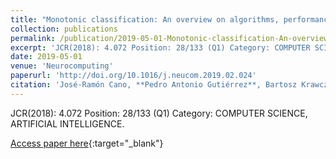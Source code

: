 ```yaml
---
title: "Monotonic classification: An overview on algorithms, performance measures and data sets"
collection: publications
permalink: /publication/2019-05-01-Monotonic-classification-An-overview-on-algorithms-performance-measures-and-data-sets
excerpt: 'JCR(2018): 4.072 Position: 28/133 (Q1) Category: COMPUTER SCIENCE, ARTIFICIAL INTELLIGENCE.'
date: 2019-05-01
venue: 'Neurocomputing'
paperurl: 'http://doi.org/10.1016/j.neucom.2019.02.024'
citation: 'José-Ramón Cano, **Pedro Antonio Gutiérrez**, Bartosz Krawczyk, Michal Wozniak, Salvador García, &quot;Monotonic classification: An overview on algorithms, performance measures and data sets.&quot; Neurocomputing, Vol. 341, 2019, pp.168-182.'
---
```

JCR(2018): 4.072 Position: 28/133 (Q1) Category: COMPUTER SCIENCE, ARTIFICIAL INTELLIGENCE.

[Access paper here](http://doi.org/10.1016/j.neucom.2019.02.024){:target="_blank"}
